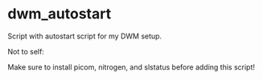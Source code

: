 # dwm_autostart
Script with autostart script for my DWM setup.

Not to self:

Make sure to install picom, nitrogen, and slstatus before adding this script!
